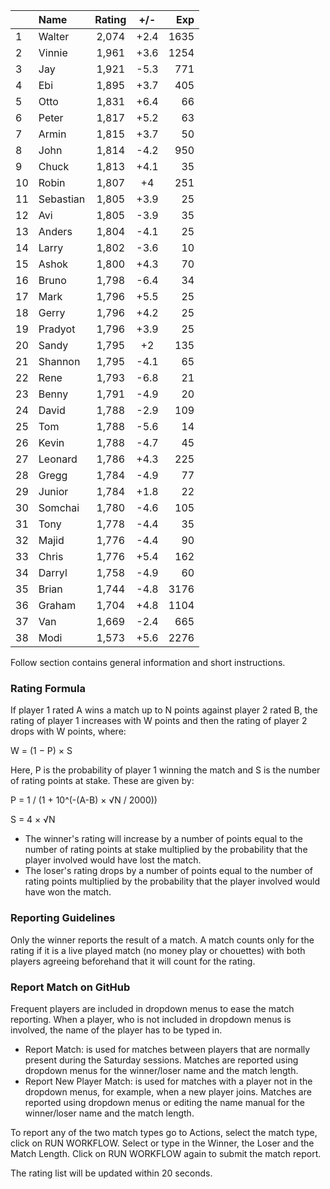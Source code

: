 | |Name|Rating|+/-|Exp|
|-|:---|:----:|:-:|--:|
|1|Walter|2,074|+2.4|1635|
|2|Vinnie|1,961|+3.6|1254|
|3|Jay|1,921|-5.3|771|
|4|Ebi|1,895|+3.7|405|
|5|Otto|1,831|+6.4|66|
|6|Peter|1,817|+5.2|63|
|7|Armin|1,815|+3.7|50|
|8|John|1,814|-4.2|950|
|9|Chuck|1,813|+4.1|35|
|10|Robin|1,807|+4|251|
|11|Sebastian|1,805|+3.9|25|
|12|Avi|1,805|-3.9|35|
|13|Anders|1,804|-4.1|25|
|14|Larry|1,802|-3.6|10|
|15|Ashok|1,800|+4.3|70|
|16|Bruno|1,798|-6.4|34|
|17|Mark|1,796|+5.5|25|
|18|Gerry|1,796|+4.2|25|
|19|Pradyot|1,796|+3.9|25|
|20|Sandy|1,795|+2|135|
|21|Shannon|1,795|-4.1|65|
|22|Rene|1,793|-6.8|21|
|23|Benny|1,791|-4.9|20|
|24|David|1,788|-2.9|109|
|25|Tom|1,788|-5.6|14|
|26|Kevin|1,788|-4.7|45|
|27|Leonard|1,786|+4.3|225|
|28|Gregg|1,784|-4.9|77|
|29|Junior|1,784|+1.8|22|
|30|Somchai|1,780|-4.6|105|
|31|Tony|1,778|-4.4|35|
|32|Majid|1,776|-4.4|90|
|33|Chris|1,776|+5.4|162|
|34|Darryl|1,758|-4.9|60|
|35|Brian|1,744|-4.8|3176|
|36|Graham|1,704|+4.8|1104|
|37|Van|1,669|-2.4|665|
|38|Modi|1,573|+5.6|2276|


Follow section contains general information and short instructions.

### Rating Formula

If player 1 rated A wins a match up to N points against player 2 rated B, the rating of player 1 increases with W points and then the rating of player 2 drops with W points, where:

W = (1 − P) × S

Here, P is the probability of player 1 winning the match and S is the number of rating points at stake. These are given by:

P = 1 / (1 + 10^(-(A-B) × √N / 2000))

S = 4 × √N

- The winner's rating will increase by a number of points equal to the number of rating points at stake multiplied by the probability that the player involved would have lost the match.
- The loser's rating drops by a number of points equal to the number of rating points multiplied by the probability that the player involved would have won the match.

### Reporting Guidelines

Only the winner reports the result of a match.
A match counts only for the rating if it is a live played match (no money play or chouettes)
with both players agreeing beforehand that it will count for the rating.


### Report Match on GitHub

Frequent players are included in dropdown menus to ease the match reporting.
When a player, who is not included in dropdown menus is involved, the name of the player has to be typed in.

- Report Match:  is used for matches between players that are normally present during the Saturday sessions.
  Matches are reported using dropdown menus for the winner/loser name and the match length.
- Report New Player Match:  is used for matches with a player not in the dropdown menus, for example, when a new player joins.
  Matches are reported using dropdown menus or editing the name manual for the winner/loser name and the match length.

To report any of the two match types go to Actions, select the match type, click on RUN WORKFLOW.
Select or type in the Winner, the Loser and the Match Length.
Click on RUN WORKFLOW again to submit the match report.

The rating list will be updated within 20 seconds.
